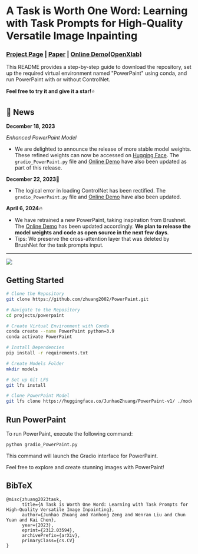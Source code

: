 # A Task is Worth One Word: Learning with Task Prompts for High-Quality Versatile Image Inpainting

### [Project Page](https://powerpaint.github.io/) | [Paper](https://arxiv.org/abs/2312.03594) | [Online Demo(OpenXlab)](https://openxlab.org.cn/apps/detail/rangoliu/PowerPaint#basic-information)

This README provides a step-by-step guide to download the repository, set up the required virtual environment named "PowerPaint" using conda, and run PowerPaint with or without ControlNet.

**Feel free to try it and give it a star!**:star:

## 🚀 News

**December 18, 2023**

*Enhanced PowerPaint Model*

- We are delighted to announce the release of more stable model weights. These refined weights can now be accessed on [Hugging Face](https://huggingface.co/JunhaoZhuang/PowerPaint-v1/tree/main). The `gradio_PowerPaint.py` file and [Online Demo](https://openxlab.org.cn/apps/detail/rangoliu/PowerPaint) have also been updated as part of this release.
  
**December 22, 2023**:wrench:
  
- The logical error in loading ControlNet has been rectified. The `gradio_PowerPaint.py` file and [Online Demo](https://openxlab.org.cn/apps/detail/rangoliu/PowerPaint) have also been updated.
  
**April 6, 2024**:fire:

- We have retrained a new PowerPaint, taking inspiration from Brushnet. The [Online Demo](https://openxlab.org.cn/apps/detail/rangoliu/PowerPaint) has been updated accordingly. **We plan to release the model weights and code as open source in the next few days**.
- Tips: We preserve the cross-attention layer that was deleted by BrushNet for the task prompts input.
  

________________
<img src='https://github.com/open-mmlab/mmagic/assets/12782558/acd01391-c73f-4997-aafd-0869aebcc915'/>

## Getting Started

```bash
# Clone the Repository
git clone https://github.com/zhuang2002/PowerPaint.git

# Navigate to the Repository
cd projects/powerpaint

# Create Virtual Environment with Conda
conda create --name PowerPaint python=3.9
conda activate PowerPaint

# Install Dependencies
pip install -r requirements.txt

# Create Models Folder
mkdir models

# Set up Git LFS
git lfs install

# Clone PowerPaint Model
git lfs clone https://huggingface.co/JunhaoZhuang/PowerPaint-v1/ ./models
```

## Run PowerPaint

To run PowerPaint, execute the following command:

```bash
python gradio_PowerPaint.py
```

This command will launch the Gradio interface for PowerPaint.

Feel free to explore and create stunning images with PowerPaint!

## BibTeX

```
@misc{zhuang2023task,
      title={A Task is Worth One Word: Learning with Task Prompts for High-Quality Versatile Image Inpainting},
      author={Junhao Zhuang and Yanhong Zeng and Wenran Liu and Chun Yuan and Kai Chen},
      year={2023},
      eprint={2312.03594},
      archivePrefix={arXiv},
      primaryClass={cs.CV}
}
```
